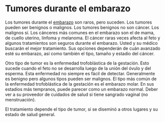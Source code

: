 Tumores durante el embarazo
===========================


Los tumores durante el [embarazo](https://medlineplus.gov/spanish/pregnancy.html) son raros, pero suceden. Los tumores pueden ser benignos o malignos. Los tumores benignos no son cáncer. Los malignos sí. Los cánceres más comunes en el embarazo son el de mama, de cuello uterino, linfoma y melanoma. El cáncer raras veces afecta al feto y algunos tratamientos son seguros durante el embarazo. Usted y su médico buscarán el mejor tratamiento. Sus opciones dependerán de cuán avanzado esté su embarazo, así como también el tipo, tamaño y estadio del cáncer. 


Otro tipo de tumor es la enfermedad trofoblástica de la gestación. Esto sucede cuando el feto no se desarrolla luego de la unión del óvulo y del esperma. Esta enfermedad no siempre es fácil de detectar. Generalmente es benigno pero algunos tipos pueden ser malignos. El tipo más común de la enfermedad trofoblástica de la gestación es el embarazo molar. En sus estadios más tempranos, puede parecer como un embarazo normal. Deber ver a su proveedor de cuidados de salud si tiene sangrado vaginal (no menstruación). 


El tratamiento depende el tipo de tumor, si se diseminó a otros lugares y su estado de salud general. 

